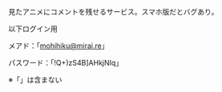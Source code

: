 見たアニメにコメントを残せるサービス。スマホ版だとバグあり。

以下ログイン用

メアド：「mohihiku@mirai.re」

パスワード：「!Q+)zS4B]AHkjNIq」

※「」は含まない
